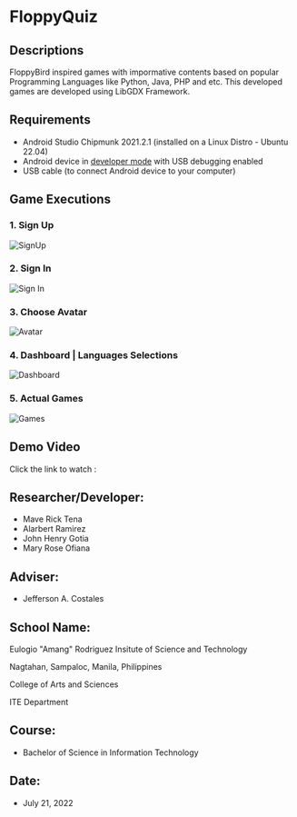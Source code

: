 # FloppyQuiz

## Descriptions
FloppyBird inspired games with impormative contents based on popular Programming Languages like Python, Java, PHP and etc. This developed games are developed using LibGDX Framework.

## Requirements
*   Android Studio Chipmunk 2021.2.1 (installed on a Linux Distro - Ubuntu 22.04)
*   Android device in [developer mode](https://developer.android.com/studio/debug/dev-options) with USB debugging enabled
*   USB cable (to connect Android device to your computer)

## Game Executions
### 1. Sign Up
![SignUp](https://i.imgur.com/2ZPVNHO.jpg)
### 2. Sign In
![Sign In](https://i.imgur.com/rQYly88.jpg)
### 3. Choose Avatar
![Avatar](https://i.imgur.com/H4F583P.jpg)
### 4. Dashboard | Languages Selections
![Dashboard](https://i.imgur.com/NOkFuRe.jpg)
### 5. Actual Games
![Games](https://i.imgur.com/6KNmLeb.jpg)

## Demo Video
Click the link to watch : 

## Researcher/Developer:
* Mave Rick Tena
* Alarbert Ramirez
* John Henry Gotia
* Mary Rose Ofiana

## Adviser: 
* Jefferson A. Costales

## School Name:
Eulogio "Amang" Rodriguez Insitute of Science and Technology

Nagtahan, Sampaloc, Manila, Philippines

College of Arts and Sciences

ITE Department

## Course: 
* Bachelor of Science in Information Technology

## Date: 
* July 21, 2022
